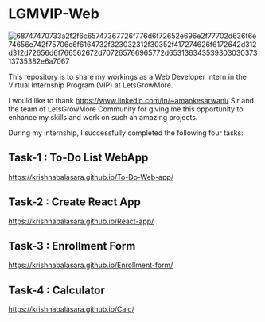 # LGMVIP-Web





![68747470733a2f2f6c65747367726f776d6f72652e696e2f77702d636f6e74656e742f75706c6f6164732f323032312f30352f417274626f6172642d312d312d72656d6f766562672d707265766965772d65313634353930303037313735382e6a7067](https://github.com/KrishnaBalasara/LGMVIP-Web/assets/119056745/209beae9-5a18-41b7-9a80-814e1a353c32)







This repository is to share my workings as a Web Developer Intern in the Virtual Internship Program (VIP) at LetsGrowMore.

I would like to thank https://www.linkedin.com/in/~amankesarwani/ Sir and the team of LetsGrowMore Community for giving me this opportunity to enhance my skills and work on such an amazing projects.



During my internship, I successfully completed the following four tasks:

## Task-1 : To-Do List WebApp
https://krishnabalasara.github.io/To-Do-Web-app/

## Task-2 : Create React App
https://krishnabalasara.github.io/React-app/

## Task-3 : Enrollment Form
https://krishnabalasara.github.io/Enrollment-form/

## Task-4 : Calculator 
https://krishnabalasara.github.io/Calc/

